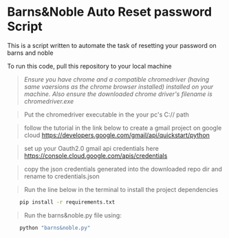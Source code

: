 # Barns&Noble Auto Reset password Script

This is a script written to automate the task of resetting your password on barns and noble

To run this code, pull this repository to your local machine

>*Ensure you have chrome and a compatible chromedriver (having same vaersions as the chrome browser installed) installed on your machine. Also ensure the downloaded chrome driver's filename is chromedriver.exe*

> Put the chromedriver executable in the your pc's C:// path

> follow the tutorial in the link below to create a gmail project on google cloud
 https://developers.google.com/gmail/api/quickstart/python


> set up your Oauth2.0 gmail api credentials here https://console.cloud.google.com/apis/credentials

> copy the json credentials generated into the downloaded repo dir and rename to credentials.json

> Run the line below in the terminal to install the project dependencies
```bash
    pip install -r requirements.txt
```
> Run the barns&noble.py file using:
```bash
    python "barns&noble.py"
```
